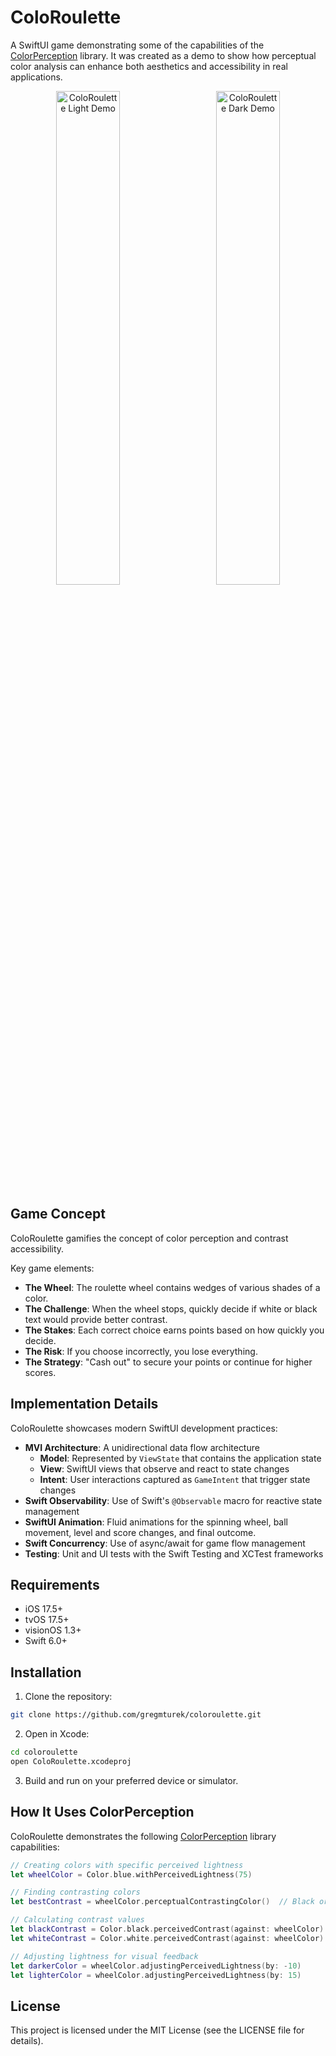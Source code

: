 # ColoRoulette

A SwiftUI game demonstrating some of the capabilities of the [ColorPerception](https://github.com/gregmturek/color-perception) library. It was created as a demo to show how perceptual color analysis can enhance both aesthetics and accessibility in real applications.

<div align="center">
  <img src="coloroulette-light-demo.gif" alt="ColoRoulette Light Demo" width="45%" style="margin-right: 5%">
  <img src="coloroulette-dark-demo.gif" alt="ColoRoulette Dark Demo" width="45%">
</div>

## Game Concept

ColoRoulette gamifies the concept of color perception and contrast accessibility.

Key game elements:
* **The Wheel**: The roulette wheel contains wedges of various shades of a color.
* **The Challenge**: When the wheel stops, quickly decide if white or black text would provide better contrast.
* **The Stakes**: Each correct choice earns points based on how quickly you decide.
* **The Risk**: If you choose incorrectly, you lose everything.
* **The Strategy**: "Cash out" to secure your points or continue for higher scores.

## Implementation Details

ColoRoulette showcases modern SwiftUI development practices:

* **MVI Architecture**: A unidirectional data flow architecture
  * **Model**: Represented by `ViewState` that contains the application state
  * **View**: SwiftUI views that observe and react to state changes
  * **Intent**: User interactions captured as `GameIntent` that trigger state changes
* **Swift Observability**: Use of Swift's `@Observable` macro for reactive state management
* **SwiftUI Animation**: Fluid animations for the spinning wheel, ball movement, level and score changes, and final outcome.
* **Swift Concurrency**: Use of async/await for game flow management
* **Testing**: Unit and UI tests with the Swift Testing and XCTest frameworks

## Requirements

* iOS 17.5+
* tvOS 17.5+
* visionOS 1.3+
* Swift 6.0+

## Installation

1. Clone the repository:
```bash
git clone https://github.com/gregmturek/coloroulette.git
```

2. Open in Xcode:
```bash
cd coloroulette
open ColoRoulette.xcodeproj
```

3. Build and run on your preferred device or simulator.

## How It Uses ColorPerception

ColoRoulette demonstrates the following [ColorPerception](https://github.com/gregmturek/color-perception) library capabilities:

```swift
// Creating colors with specific perceived lightness
let wheelColor = Color.blue.withPerceivedLightness(75)

// Finding contrasting colors
let bestContrast = wheelColor.perceptualContrastingColor()  // Black or white, whichever contrasts better

// Calculating contrast values
let blackContrast = Color.black.perceivedContrast(against: wheelColor)
let whiteContrast = Color.white.perceivedContrast(against: wheelColor)

// Adjusting lightness for visual feedback
let darkerColor = wheelColor.adjustingPerceivedLightness(by: -10)
let lighterColor = wheelColor.adjustingPerceivedLightness(by: 15)
```

## License

This project is licensed under the MIT License (see the LICENSE file for details).
